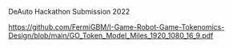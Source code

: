 DeAuto Hackathon Submission 2022


https://github.com/FermiGBM/I-Game-Robot-Game-Tokenomics-Design/blob/main/GO_Token_Model_Miles_1920_1080_16_9.pdf
